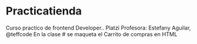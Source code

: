 # Practicatienda
Curso practico de frontend Developer.. Platzi
Profesora: Estefany Aguilar, @teffcode
En la clase # se maqueta el Carrito de compras en HTML
